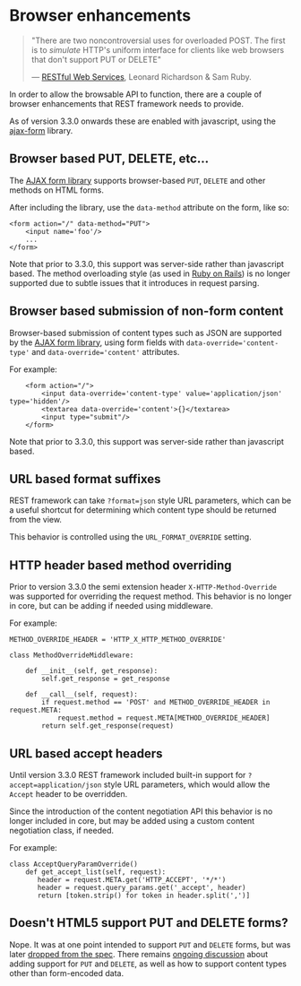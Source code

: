 # Browser enhancements

> "There are two noncontroversial uses for overloaded POST.  The first is to *simulate* HTTP's uniform interface for clients like web browsers that don't support PUT or DELETE"
>
> &mdash; [RESTful Web Services][cite], Leonard Richardson & Sam Ruby.

In order to allow the browsable API to function, there are a couple of browser enhancements that REST framework needs to provide.

As of version 3.3.0 onwards these are enabled with javascript, using the [ajax-form][ajax-form] library.

## Browser based PUT, DELETE, etc...

The [AJAX form library][ajax-form] supports browser-based `PUT`, `DELETE` and other methods on HTML forms.

After including the library, use the `data-method` attribute on the form, like so:

    <form action="/" data-method="PUT">
        <input name='foo'/>
        ...
    </form>

Note that prior to 3.3.0, this support was server-side rather than javascript based. The method overloading style (as used in [Ruby on Rails][rails]) is no longer supported due to subtle issues that it introduces in request parsing.

## Browser based submission of non-form content

Browser-based submission of content types such as JSON are supported by the [AJAX form library][ajax-form], using form fields with `data-override='content-type'` and `data-override='content'` attributes.

For example:

        <form action="/">
            <input data-override='content-type' value='application/json' type='hidden'/>
            <textarea data-override='content'>{}</textarea>
            <input type="submit"/>
        </form>

Note that prior to 3.3.0, this support was server-side rather than javascript based.

## URL based format suffixes

REST framework can take `?format=json` style URL parameters, which can be a
useful shortcut for determining which content type should be returned from
the view.

This behavior is controlled using the `URL_FORMAT_OVERRIDE` setting.

## HTTP header based method overriding

Prior to version 3.3.0 the semi extension header `X-HTTP-Method-Override` was supported for overriding the request method. This behavior is no longer in core, but can be adding if needed using middleware.

For example:

    METHOD_OVERRIDE_HEADER = 'HTTP_X_HTTP_METHOD_OVERRIDE'

    class MethodOverrideMiddleware:

        def __init__(self, get_response):
            self.get_response = get_response

        def __call__(self, request):
            if request.method == 'POST' and METHOD_OVERRIDE_HEADER in request.META:
                request.method = request.META[METHOD_OVERRIDE_HEADER]
            return self.get_response(request)

## URL based accept headers

Until version 3.3.0 REST framework included built-in support for `?accept=application/json` style URL parameters, which would allow the `Accept` header to be overridden.

Since the introduction of the content negotiation API this behavior is no longer included in core, but may be added using a custom content negotiation class, if needed.

For example:

    class AcceptQueryParamOverride()
        def get_accept_list(self, request):
           header = request.META.get('HTTP_ACCEPT', '*/*')
           header = request.query_params.get('_accept', header)
           return [token.strip() for token in header.split(',')]

## Doesn't HTML5 support PUT and DELETE forms?

Nope.  It was at one point intended to support `PUT` and `DELETE` forms, but
was later [dropped from the spec][html5].  There remains
[ongoing discussion][put_delete] about adding support for `PUT` and `DELETE`,
as well as how to support content types other than form-encoded data.

[cite]: https://www.amazon.com/RESTful-Web-Services-Leonard-Richardson/dp/0596529260
[ajax-form]: https://github.com/tomchristie/ajax-form
[rails]: https://guides.rubyonrails.org/form_helpers.html#how-do-forms-with-put-or-delete-methods-work
[html5]: https://www.w3.org/TR/html5-diff/#changes-2010-06-24
[put_delete]: http://amundsen.com/examples/put-delete-forms/
